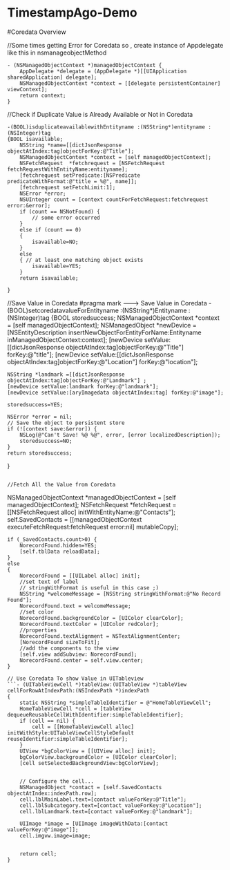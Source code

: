 # TimestampAgo-Demo

#Coredata Overview

//Some times getting Error for Coredata so , create instance of Appdelegate like this in nsmanageobjectMethod
```
- (NSManagedObjectContext *)managedObjectContext {
    AppDelegate *delegate = (AppDelegate *)[[UIApplication sharedApplication] delegate];
    NSManagedObjectContext *context = [[delegate persistentContainer] viewContext];
    return context;
}
```

//Check if Duplicate Value is Already Available or Not in Coredata

```
-(BOOL)isduplicateavailablewithEntityname :(NSString*)entityname :(NSInteger)tag
{BOOL isavailable;
    NSString *name=[[dictJsonResponse objectAtIndex:tag]objectForKey:@"Title"];
    NSManagedObjectContext *context = [self managedObjectContext];
    NSFetchRequest  *fetchrequest = [NSFetchRequest fetchRequestWithEntityName:entityname];
    [fetchrequest setPredicate:[NSPredicate predicateWithFormat:@"title = %@", name]];
    [fetchrequest setFetchLimit:1];
    NSError *error;
    NSUInteger count = [context countForFetchRequest:fetchrequest error:&error];
    if (count == NSNotFound) {
        // some error occurred
    }
    else if (count == 0)
    {
        isavailable=NO;
    }
    else
    { // at least one matching object exists
        isavailable=YES;
    }
    return isavailable;
    
}
```

//Save Value in Coredata
#pragma mark ---> Save Value in Coredata
-(BOOL)setcoredatavalueForEntityname :(NSString*)Entityname :(NSInteger)tag
{BOOL storedsuccess;
    NSManagedObjectContext *context = [self managedObjectContext];
     NSManagedObject *newDevice = [NSEntityDescription insertNewObjectForEntityForName:Entityname inManagedObjectContext:context];
    [newDevice setValue:[[dictJsonResponse objectAtIndex:tag]objectForKey:@"Title"] forKey:@"title"];
    [newDevice setValue:[[dictJsonResponse objectAtIndex:tag]objectForKey:@"Location"] forKey:@"location"];
    
    NSString *landmark =[[dictJsonResponse objectAtIndex:tag]objectForKey:@"Landmark"] ;
    [newDevice setValue:landmark forKey:@"landmark"];
    [newDevice setValue:[aryImagedata objectAtIndex:tag] forKey:@"image"];
    
    storedsuccess=YES;
    
    NSError *error = nil;
    // Save the object to persistent store
    if (![context save:&error]) {
        NSLog(@"Can't Save! %@ %@", error, [error localizedDescription]);
        storedsuccess=NO;
    }
    return storedsuccess;
    
}
```

//Fetch All the Value from Coredata 
```
  NSManagedObjectContext *managedObjectContext = [self managedObjectContext];
    NSFetchRequest *fetchRequest = [[NSFetchRequest alloc] initWithEntityName:@"Contacts"];
    self.SavedContacts = [[managedObjectContext executeFetchRequest:fetchRequest error:nil] mutableCopy];
    
    if (_SavedContacts.count>0) {
        NorecordFound.hidden=YES;
        [self.tblData reloadData];
    }
    else
    {
        NorecordFound = [[UILabel alloc] init];
        //set text of label
        // stringWithFormat is useful in this case ;)
        NSString *welcomeMessage = [NSString stringWithFormat:@"No Record Found"];
        NorecordFound.text = welcomeMessage;
        //set color
        NorecordFound.backgroundColor = [UIColor clearColor];
        NorecordFound.textColor = [UIColor redColor];
        //properties
        NorecordFound.textAlignment = NSTextAlignmentCenter;
        [NorecordFound sizeToFit];
        //add the components to the view
        [self.view addSubview: NorecordFound];
        NorecordFound.center = self.view.center;
    }
```
// Use Coredata To show Value in UITableview
```- (UITableViewCell *)tableView:(UITableView *)tableView cellForRowAtIndexPath:(NSIndexPath *)indexPath
{
    static NSString *simpleTableIdentifier = @"HomeTableViewCell";
    HomeTableViewCell *cell = [tableView dequeueReusableCellWithIdentifier:simpleTableIdentifier];
    if (cell == nil) {
        cell = [[HomeTableViewCell alloc] initWithStyle:UITableViewCellStyleDefault reuseIdentifier:simpleTableIdentifier];
    }
    UIView *bgColorView = [[UIView alloc] init];
    bgColorView.backgroundColor = [UIColor clearColor];
    [cell setSelectedBackgroundView:bgColorView];

    
    // Configure the cell...
    NSManagedObject *contact = [self.SavedContacts objectAtIndex:indexPath.row];
    cell.lblMainLabel.text=[contact valueForKey:@"Title"];
    cell.lblSubcategory.text=[contact valueForKey:@"Location"];
    cell.lblLandmark.text=[contact valueForKey:@"landmark"];
    
    UIImage *image = [UIImage imageWithData:[contact valueForKey:@"image"]];
    cell.imgvw.image=image;
    
        
    return cell;
}
```
